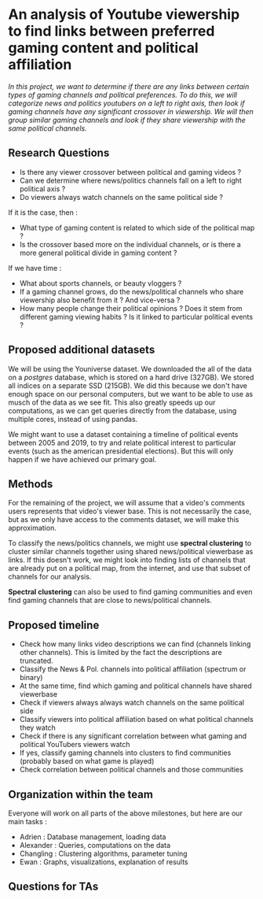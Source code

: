 ﻿# An analysis of Youtube viewership to find links between preferred gaming content and political affiliation

*In this project, we want to determine if there are any links between certain types of gaming channels and political preferences. To do this, we will categorize news and politics youtubers on a left to right axis, then look if gaming channels have any significant crossover in viewership. We will then group similar gaming channels and look if they share viewership with the same political channels.*
 
 ## Research Questions
 - Is there any viewer crossover between political and gaming videos ?
 - Can we determine where news/politics channels fall on a left to right political axis ?
 - Do viewers always watch channels on the same political side ?
 
 If it is the case, then : 
 - What type of gaming content is related to which side of the political map ?
 - Is the crossover based more on the individual channels, or is there a more general political divide in gaming content ?
 
 If we have time : 
 - What about sports channels, or beauty vloggers ?
 - If a gaming channel grows, do the news/political channels who share viewership also benefit from it ? And vice-versa ?
 - How many people change their political opinions ? Does it stem from different gaming viewing habits ? Is it linked to particular political events ?
 
 ## Proposed additional datasets
 We will be using the Youniverse dataset. We downloaded the all of the data on a *postgres* database, which is stored on a hard drive (327GB). We stored all indices on a separate SSD (215GB). We did this because we don't have enough space on our personal computers, but we want to be able to use as musch of the data as we see fit. This also greatly speeds up our computations, as we can get queries directly from the database, using multiple cores, instead of using pandas.
 
 We might want to use a dataset containing a timeline of political events between 2005 and 2019, to try and relate political interest to particular events (such as the american presidential elections). But this will only happen if we have achieved our primary goal.
 
 ## Methods
For the remaining of the project, we will assume that a video's comments users represents that video's viewer base. This is not necessarily the case, but as we only have access to the comments dataset, we will make this approximation.

To classify the news/politics channels, we might use **spectral clustering** to cluster similar channels together using shared news/political viewerbase as links. If this doesn't work, we might look into finding lists of channels that are already put on a political map, from the internet, and use that subset of channels for our analysis.

**Spectral clustering** can also be used to find gaming communities and even find gaming channels that are close to news/political channels.

 
 ## Proposed timeline
 - Check how many links video descriptions we can find (channels linking other channels). This is limited by the fact the descriptions are truncated.
 - Classify the News & Pol. channels into political affiliation (spectrum or binary)
 - At the same time, find which gaming and political channels have shared viewerbase
 - Check if viewers always always watch channels on the same political side
 - Classify viewers into political affiliation based on what political channels they watch
 - Check if there is any significant correlation between what gaming and political YouTubers viewers watch
 - If yes, classify gaming channels into clusters to find communities (probably based on what game is played)
 - Check correlation between political channels and those communities
 
 ## Organization within the team
 Everyone will work on all parts of the above milestones, but here are our main tasks :
 - Adrien : Database management, loading data
 - Alexander : Queries, computations on the data
 - Changling : Clustering algorithms, parameter tuning
 - Ewan : Graphs, visualizations, explanation of results
 
 ## Questions for TAs

